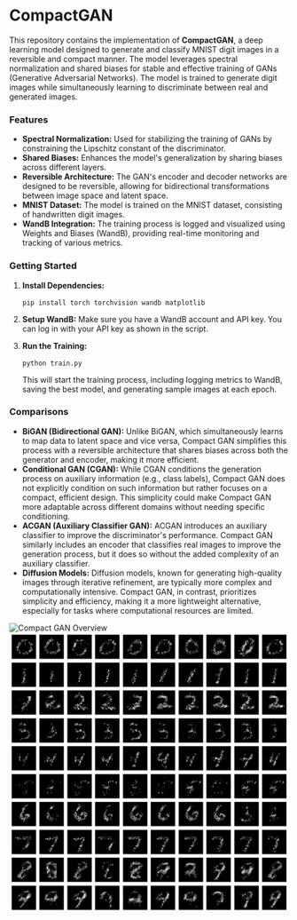# CompactGAN

This repository contains the implementation of **CompactGAN**, a deep learning model designed to generate and classify MNIST digit images in a reversible and compact manner. The model leverages spectral normalization and shared biases for stable and effective training of GANs (Generative Adversarial Networks). The model is trained to generate digit images while simultaneously learning to discriminate between real and generated images.

### Features
- **Spectral Normalization:** Used for stabilizing the training of GANs by constraining the Lipschitz constant of the discriminator.
- **Shared Biases:** Enhances the model's generalization by sharing biases across different layers.
- **Reversible Architecture:** The GAN's encoder and decoder networks are designed to be reversible, allowing for bidirectional transformations between image space and latent space.
- **MNIST Dataset:** The model is trained on the MNIST dataset, consisting of handwritten digit images.
- **WandB Integration:** The training process is logged and visualized using Weights and Biases (WandB), providing real-time monitoring and tracking of various metrics.

### Getting Started

1. **Install Dependencies:**
   ```
   pip install torch torchvision wandb matplotlib
   ```

2. **Setup WandB:**
   Make sure you have a WandB account and API key. You can log in with your API key as shown in the script.

3. **Run the Training:**
   ```
   python train.py
   ```

   This will start the training process, including logging metrics to WandB, saving the best model, and generating sample images at each epoch.


### Comparisons

  - **BiGAN (Bidirectional GAN):** Unlike BiGAN, which simultaneously learns to map data to latent space and vice versa, Compact GAN simplifies this process with a reversible architecture that shares biases across both the generator and encoder, making it more efficient.
  - **Conditional GAN (CGAN):** While CGAN conditions the generation process on auxiliary information (e.g., class labels), Compact GAN does not explicitly condition on such information but rather focuses on a compact, efficient design. This simplicity could make Compact GAN more adaptable across different domains without needing specific conditioning.
  - **ACGAN (Auxiliary Classifier GAN):** ACGAN introduces an auxiliary classifier to improve the discriminator's performance. Compact GAN similarly includes an encoder that classifies real images to improve the generation process, but it does so without the added complexity of an auxiliary classifier.
  - **Diffusion Models:** Diffusion models, known for generating high-quality images through iterative refinement, are typically more complex and computationally intensive. Compact GAN, in contrast, prioritizes simplicity and efficiency, making it a more lightweight alternative, especially for tasks where computational resources are limited.

![Compact GAN Overview](./download%20-%2024-08-18T140248.190.png)
![Compact GAN Overview](./download%20-%202024-08-18T194301.424.png)

